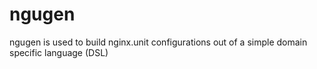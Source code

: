 # ngugen
ngugen is used to build nginx.unit configurations out of a simple domain specific language (DSL)
